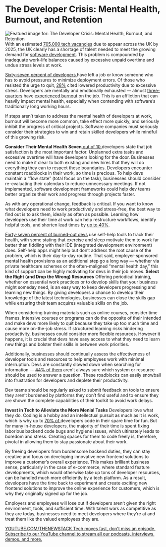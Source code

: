# The Developer Crisis: Mental Health, Burnout, and Retention
![Featued image for: The Developer Crisis: Mental Health, Burnout, and Retention](https://cdn.thenewstack.io/media/2022/08/7f410c3a-working-man-and-woman-in-office-with-a-laptop-1280x720-1-1024x576.jpg)
With an estimated [705,000 tech vacancies](https://techeducators.co.uk/blog/uk-software-industry-grows-london-elite-city) due to appear across the UK by 2025, the UK clearly has a shortage of talent needed to meet the growing demand for [software development](https://thenewstack.io/software-development/). This problem is compounded by inadequate work-life balances caused by excessive unpaid overtime and undue stress levels at work.

[Sixty-seven percent of developers ](https://www.worklife.news/talent/developers-are-burned-out-quitting-their-jobs-and-creating-a-crisis-for-recruiters/#:~:text=Software%20developers%20are%20burned%20out,or%20know%20someone%20who%20has.)have left a job or know someone who has to avoid pressures to minimize deployment errors. Of those who resisted the urge to quit, [28%](https://standout-cv.com/work-life-balance-statistics-uk) cited lowered productivity due to excessive stress.
Developers are mentally and emotionally exhausted — almost [three-quarters](https://www.jetbrains.com/lp/devecosystem-2023/) have [experienced burnout](https://thenewstack.io/beat-developer-burnout-how-the-right-platform-makes-a-difference/) on the job. This is an affliction that can heavily impact mental health, especially when contending with software’s traditionally long working hours.

If steps aren’t taken to address the mental health of developers at work, burnout will become more common, take effect more quickly, and seriously inhibit the progress of critical projects. Software companies must seriously consider their strategies to win and retain skilled developers while mindful of this growing risk.

**Consider Their Mental Health**
__Seven__[ out of 10 ](https://www.jetbrains.com/lp/devecosystem-2023/)developers state that job satisfaction is the most important factor. Unplanned extra tasks and excessive overtime will have developers looking for the door. Businesses need to make it clear to both existing and new hires that they will do everything they can to respect these boundaries.
Developers encounter constant roadblocks in their work, so time is precious. To help devs maintain a “flow state” (total focus on the task), businesses should consider re-evaluating their calendars to reduce unnecessary meetings. If not implemented, software development frameworks could help dev teams better organize their work and progress through projects faster.

As with any operational change, feedback is critical. If you want to know what developers need to work productively and stress-free, the best way to find out is to ask them, ideally as often as possible. Learning how developers use their time at work can help restructure workflows, identify helpful tools, and shorten lead times by [up to 40%](https://www.mckinsey.com/~/media/mckinsey/email/rethink/2024/05/2024-05-01d.html).

[Forty-seven percent of burned-out devs](https://www.itpro.com/software/development/burnout-is-now-rife-across-the-software-community-with-almost-half-of-developers-turning-to-self-help-apps#:~:text=Nearly%20three%2Dquarters%20(73%25),suffered%20from%20work%2Drelated%20burnout) use self-help tools to track their health, with some stating that exercise and sleep motivate them to work far better than fiddling with their IDE (integrated development environment) does. Self-help apps might help but don’t address the root cause of the problem, which is their day-to-day routine. That said, employer-sponsored mental health provisions as an additional step go a long way — whether via private healthcare schemes or the often-maligned “mental health day,” this kind of support can be highly motivating for devs in their job moves.
**Select the Right (and Drop the Wrong) Resources**
Offering periodical training, whether on essential work practices or to develop skills that your business might someday need, is an easy way to keep developers progressing and learning new things. By giving developers a chance to develop their knowledge of the latest technologies, businesses can close the skills gap while ensuring their team acquires valuable skills on the job.

When considering training materials such as online courses, consider time frames. Intensive courses or programs can do the opposite of their intended and make devs more likely to quit because they take up too much time and cause more on-the-job stress. If structured learning risks hindering productivity, businesses could consider more flexible resources. However it happens, it is crucial that devs have easy access to what they need to learn new things and bolster their skills in between work priorities.

Additionally, businesses should continually assess the effectiveness of developer tools and resources to help employees work with minimal interruption. Devs are constantly slowed down when searching for information — [44% of them](https://survey.stackoverflow.co/2023/) aren’t always sure which system or resource should be used to answer a question. These roadblocks can easily snowball into frustration for developers and deplete their productivity.

Dev teams should be regularly asked to submit feedback on tools to ensure they aren’t burdened by platforms they don’t find useful and to ensure they are shown the complete capabilities of their toolkit to avoid work delays.

**Invest in Tech to Alleviate the More Menial Tasks**
Developers love what they do. Coding is a hobby and an intellectual pursuit as much as it is work, which is why up to [70% of ](https://www.jetbrains.com/lp/devecosystem-2023/)developers code in their spare time for fun. But for many in-house developers, the majority of their time is spent fixing laborious backend code bugs and hygiene issues, which ultimately leads to boredom and stress. Creating spaces for them to code freely is, therefore, pivotal in allowing them to stay passionate about their work.

By freeing developers from burdensome backend duties, they can stay creative and focus on developing innovative new frontend solutions to improve a customer’s overall experience. This makes brilliant business sense, particularly in the case of e-commerce, where standard feature developments, which would otherwise take up tons of developer resources, can be handled much more efficiently by a tech platform. As a result, developers have the time back to experiment and create exciting new frontend solutions to improve the online experience for customers, which is why they originally signed up for the job.

Employers and employees will lose out if developers aren’t given the right environment, tools, and sufficient time. With talent wars as competitive as they are today, businesses need to meet developers where they’re at and treat them like the valued employees they are.

[
YOUTUBE.COM/THENEWSTACK
Tech moves fast, don't miss an episode. Subscribe to our YouTube
channel to stream all our podcasts, interviews, demos, and more.
](https://youtube.com/thenewstack?sub_confirmation=1)
